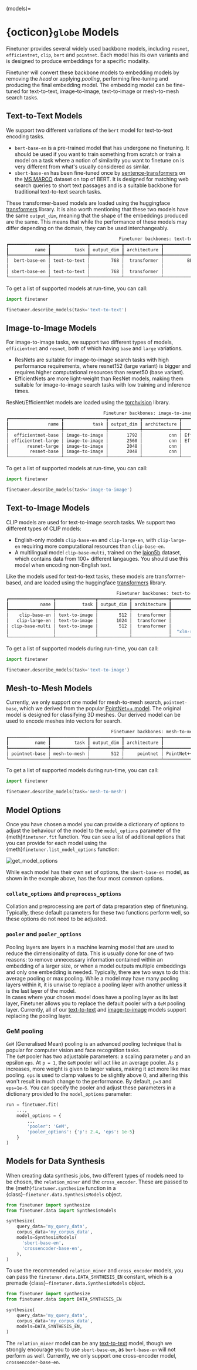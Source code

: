 (models)=
# {octicon}`globe` Models

Finetuner provides several widely used backbone models,
including `resnet`, `efficientnet`, `clip`, `bert` and `pointnet`.
Each model has its own variants and is designed to produce embeddings for a specific modality.

Finetuner will convert these backbone models to embedding models by removing
the *head* or applying *pooling*,
performing fine-tuning and producing the final embedding model.
The embedding model can be fine-tuned for text-to-text, image-to-image, text-to-image or mesh-to-mesh
search tasks.

## Text-to-Text Models

We support two different variations of the `bert` model for text-to-text encoding tasks.
- `bert-base-en` is a pre-trained model that has undergone no finetuning.
  It should be used if you want to train something from scratch or train a model on a task where a
  notion of similarity you want to finetune on is very different
  from what's usually considered as similar.
- `sbert-base-en` has been fine-tuned once by [sentence-transformers](https://www.sbert.net/) on the 
  [MS MARCO](https://microsoft.github.io/msmarco/) dataset on top of BERT.
  It is designed for matching web search queries to short text passages and 
  is a suitable backbone for traditional text-to-text search tasks.

These transformer-based models are loaded using the huggingface
[transformers](https://github.com/huggingface/transformers) library.
It is also worth mentioning that these two models have the same `output_dim`, meaning that the shape of
the embeddings produced are the same.
This means that while the performance of these models may differ depending on the domain, they can be used interchangeably.

```bash
                                           Finetuner backbones: text-to-text                                           
┏━━━━━━━━━━━━━━━┳━━━━━━━━━━━━━━┳━━━━━━━━━━━━┳━━━━━━━━━━━━━━┳━━━━━━━━━━━━━━━━━━━━━━━━━━━━━━━━━━━━━━━━━━━━━━━━━━━━━━━━━━┓
┃          name ┃         task ┃ output_dim ┃ architecture ┃                                              description ┃
┡━━━━━━━━━━━━━━━╇━━━━━━━━━━━━━━╇━━━━━━━━━━━━╇━━━━━━━━━━━━━━╇━━━━━━━━━━━━━━━━━━━━━━━━━━━━━━━━━━━━━━━━━━━━━━━━━━━━━━━━━━┩
│  bert-base-en │ text-to-text │        768 │  transformer │         BERT model pre-trained on BookCorpus and English │
│               │              │            │              │                                                Wikipedia │
│ sbert-base-en │ text-to-text │        768 │  transformer │                  Pretrained BERT, fine-tuned on MS Marco │
└───────────────┴──────────────┴────────────┴──────────────┴──────────────────────────────────────────────────────────┘
```

To get a list of supported models at run-time, you can call:

```python
import finetuner

finetuner.describe_models(task='text-to-text')
```

## Image-to-Image Models

For image-to-image tasks, we support two different types of models, `efficientnet` and `resnet`,
both of which having `base` and `large` variations.
- ResNets are suitable for image-to-image search tasks with high performance requirements, where resnet152 (large variant)
  is bigger and requires higher computational resources than resnet50 (base variant).
- EfficientNets are more light-weight than ResNet models, making them suitable for image-to-image search tasks
  with low training and inference times.

ResNet/EfficientNet models are loaded using the [torchvision](https://pytorch.org/vision/stable/index.html) library.

```bash
                                     Finetuner backbones: image-to-image                                     
┏━━━━━━━━━━━━━━━━━━━━┳━━━━━━━━━━━━━━━━┳━━━━━━━━━━━━┳━━━━━━━━━━━━━━┳━━━━━━━━━━━━━━━━━━━━━━━━━━━━━━━━━━━━━━━━━┓
┃               name ┃           task ┃ output_dim ┃ architecture ┃                             description ┃
┡━━━━━━━━━━━━━━━━━━━━╇━━━━━━━━━━━━━━━━╇━━━━━━━━━━━━╇━━━━━━━━━━━━━━╇━━━━━━━━━━━━━━━━━━━━━━━━━━━━━━━━━━━━━━━━━┩
│  efficientnet-base │ image-to-image │       1792 │          cnn │ EfficientNet B4 pre-trained on ImageNet │
│ efficientnet-large │ image-to-image │       2560 │          cnn │ EfficientNet B7 pre-trained on ImageNet │
│       resnet-large │ image-to-image │       2048 │          cnn │       ResNet152 pre-trained on ImageNet │
│        resnet-base │ image-to-image │       2048 │          cnn │        ResNet50 pre-trained on ImageNet │
└────────────────────┴────────────────┴────────────┴──────────────┴─────────────────────────────────────────┘
```

To get a list of supported models at run-time, you can call:

```python
import finetuner

finetuner.describe_models(task='image-to-image')
```

## Text-to-Image Models

CLIP models are used for text-to-image search tasks. We support two different types of CLIP models:
- English-only models `clip-base-en` and `clip-large-en`,
  with `clip-large-en` requiring more computational resources than `clip-base-en`.
- A multilingual model `clip-base-multi`, trained on the [laion5b](https://laion.ai/blog/laion-5b/)
  dataset, which contains data from 100+ different langauges. 
  You should use this model when encoding non-English text.

Like the models used for text-to-text tasks, these models are transformer-based, and are loaded using the huggingface
[transformers](https://github.com/huggingface/transformers) library.

```bash
                                          Finetuner backbones: text-to-image                                           
┏━━━━━━━━━━━━━━━━━┳━━━━━━━━━━━━━━━┳━━━━━━━━━━━━┳━━━━━━━━━━━━━━┳━━━━━━━━━━━━━━━━━━━━━━━━━━━━━━━━━━━━━━━━━━━━━━━━━━━━━━━┓
┃            name ┃          task ┃ output_dim ┃ architecture ┃                                           description ┃
┡━━━━━━━━━━━━━━━━━╇━━━━━━━━━━━━━━━╇━━━━━━━━━━━━╇━━━━━━━━━━━━━━╇━━━━━━━━━━━━━━━━━━━━━━━━━━━━━━━━━━━━━━━━━━━━━━━━━━━━━━━┩
│    clip-base-en │ text-to-image │        512 │  transformer │                                       CLIP base model │
│   clip-large-en │ text-to-image │       1024 │  transformer │                   CLIP large model with patch size 14 │
│ clip-base-multi │ text-to-image │        512 │  transformer │                                            Open MCLIP │
│                 │               │            │              │  "xlm-roberta-base-ViT-B-32::laion5b_s13b_b90k" model │
└─────────────────┴───────────────┴────────────┴──────────────┴───────────────────────────────────────────────────────┘
```

To get a list of supported models during run-time, you can call:

```python
import finetuner

finetuner.describe_models(task='text-to-image')
```

## Mesh-to-Mesh Models

Currently, we only support one model for mesh-to-mesh search, `pointnet-base`, which we derived from the popular 
[PointNet++ model](https://proceedings.neurips.cc/paper/2017/file/d8bf84be3800d12f74d8b05e9b89836f-Paper.pdf).
The original model is designed for classifying 3D meshes. Our derived model can be used to encode meshes into vectors for search.

```bash
                                        Finetuner backbones: mesh-to-mesh                                         
┏━━━━━━━━━━━━━━━┳━━━━━━━━━━━━━━┳━━━━━━━━━━━━┳━━━━━━━━━━━━━━┳━━━━━━━━━━━━━━━━━━━━━━━━━━━━━━━━━━━━━━━━━━━━━━━━━━━━━┓
┃          name ┃         task ┃ output_dim ┃ architecture ┃                                         description ┃
┡━━━━━━━━━━━━━━━╇━━━━━━━━━━━━━━╇━━━━━━━━━━━━╇━━━━━━━━━━━━━━╇━━━━━━━━━━━━━━━━━━━━━━━━━━━━━━━━━━━━━━━━━━━━━━━━━━━━━┩
│ pointnet-base │ mesh-to-mesh │        512 │     pointnet │ PointNet++ embedding model for 3D mesh point clouds │
└───────────────┴──────────────┴────────────┴──────────────┴─────────────────────────────────────────────────────┘
```

To get a list of supported models during run-time, you can call:

```python
import finetuner

finetuner.describe_models(task='mesh-to-mesh')
```

## Model Options

Once you have chosen a model you can provide a dictionary of options to adjust the behaviour of the model to the
`model_options` parameter of the {meth}`finetuner.fit` function.
You can see a list of additional options that you can provide for each model using the
{meth}`finetuner.list_model_options` function:

![get_model_options](../imgs/get_model_options.png)

While each model has their own set of options, the `sbert-base-en` model, as shown in the example above, has the four most common options.
### `collate_options` and `preprocess_options`
Collation and preprocessing are part of data preparation step of finetuning. Typically, these default parameters for these two functions perform well, so these options do not need to be adjusted.

### `pooler` and `pooler_options`

Pooling layers are layers in a machine learning model that are used to reduce the dimensionality of data. This is usually done for one of two reasons: to remove unnecessary information contained within an embedding of a larger size, or when a model outputs multiple embeddings and only one embedding is needed. Typically, there are two ways to do this: average pooling or max pooling.
While a model may have many pooling layers within it, it is unwise to replace a pooling layer with another unless it is the last layer of the model.  
In cases where your chosen model does have a pooling layer as its last layer, Finetuner allows you to replace the default pooler with a `GeM` pooling layer.
Currently, all of our [text-to-text](#text-to-text-models) and [image-to-image](#image-to-image-models)
models support replacing the pooling layer.

### GeM pooling

`GeM` (Generalised Mean) pooling is an advanced pooling technique that is popular for computer vision and face recognition tasks.  
The `GeM` pooler has two adjustable parameters: a scaling parameter `p` and an epsilon `eps`.
At `p = 1`, the `GeM` pooler will act like an average pooler.
As `p` increases, more weight is given to larger values, making it act more like max pooling.
`eps` is used to clamp values to be slightly above 0, and altering this won't result in much change to the performance.
By default, `p=3` and `eps=1e-6`. You can specify the pooler and adjust these parameters in a dictionary provided to the `model_options` parameter:
```python
run = finetuner.fit(
    ...,
    model_options = {
        ...
        'pooler': 'GeM',
        'pooler_options': {'p': 2.4, 'eps': 1e-5}
    }
)
```

## Models for Data Synthesis

When creating data synthesis jobs, two different types of models need to be chosen, the `relation_miner`
and the `cross_encoder`.
These are passed to the {meth}`finetuner.synthesize` function in a {class}`~finetuner.data.SynthesisModels` object.

```python
from finetuner import synthesize
from finetuner.data import SynthesisModels

synthesize(
    query_data='my_query_data',
    corpus_data='my_corpus_data',
    models=SynthesisModels(
      'sbert-base-en',
      'crossencoder-base-en',
    ),
)

```
To use the recommended `relation_miner` and `cross_encoder` models, you can pass the
`finetuner.data.DATA_SYNTHESIS_EN` constant, which is a premade {class}`~finetuner.data.SynthesisModels` object.

```python
from finetuner import synthesize
from finetuner.data import DATA_SYNTHESIS_EN

synthesize(
    query_data='my_query_data',
    corpus_data='my_corpus_data',
    models=DATA_SYNTHESIS_EN,
)

```


The `relation_miner` model can be any [text-to-text](#text-to-text-models) model, though we strongly encourage you to use 
`sbert-base-en`, as `bert-base-en` will not perform as well.
Currently, we only support one cross-encoder model, `crossencoder-base-en`.